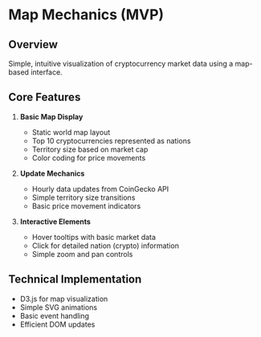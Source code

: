 # Map Mechanics (MVP)

## Overview
Simple, intuitive visualization of cryptocurrency market data using a map-based interface.

## Core Features
1. **Basic Map Display**
   - Static world map layout
   - Top 10 cryptocurrencies represented as nations
   - Territory size based on market cap
   - Color coding for price movements

2. **Update Mechanics**
   - Hourly data updates from CoinGecko API
   - Simple territory size transitions
   - Basic price movement indicators

3. **Interactive Elements**
   - Hover tooltips with basic market data
   - Click for detailed nation (crypto) information
   - Simple zoom and pan controls

## Technical Implementation
- D3.js for map visualization
- Simple SVG animations
- Basic event handling
- Efficient DOM updates
